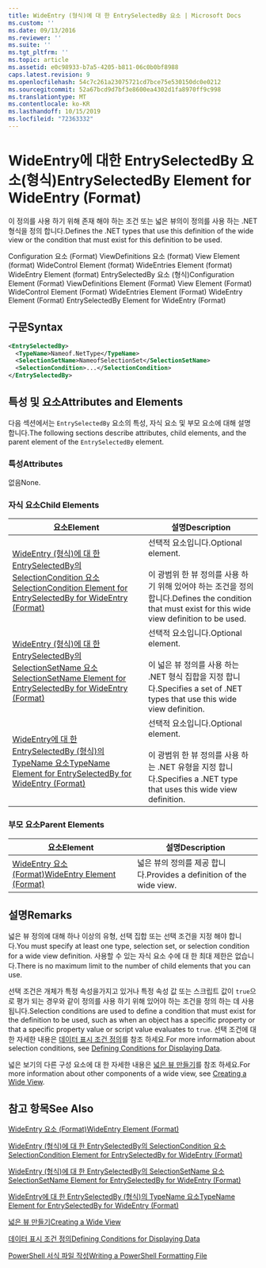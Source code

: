 ```yaml
---
title: WideEntry (형식)에 대 한 EntrySelectedBy 요소 | Microsoft Docs
ms.custom: ''
ms.date: 09/13/2016
ms.reviewer: ''
ms.suite: ''
ms.tgt_pltfrm: ''
ms.topic: article
ms.assetid: e0c98933-b7a5-4205-b811-06c0b0bf8988
caps.latest.revision: 9
ms.openlocfilehash: 54c7c261a23075721cd7bce75e530150dc0e0212
ms.sourcegitcommit: 52a67bcd9d7bf3e8600ea4302d1fa8970ff9c998
ms.translationtype: MT
ms.contentlocale: ko-KR
ms.lasthandoff: 10/15/2019
ms.locfileid: "72363332"
---
```

# <a name="entryselectedby-element-for-wideentry-format"></a><span data-ttu-id="fef47-102">WideEntry에 대한 EntrySelectedBy 요소(형식)</span><span class="sxs-lookup"><span data-stu-id="fef47-102">EntrySelectedBy Element for WideEntry (Format)</span></span>

<span data-ttu-id="fef47-103">이 정의를 사용 하기 위해 존재 해야 하는 조건 또는 넓은 뷰의이 정의를 사용 하는 .NET 형식을 정의 합니다.</span><span class="sxs-lookup"><span data-stu-id="fef47-103">Defines the .NET types that use this definition of the wide view or the condition that must exist for this definition to be used.</span></span>

<span data-ttu-id="fef47-104">Configuration 요소 (Format) ViewDefinitions 요소 (format) View Element (format) WideControl Element (format) WideEntries Element (format) WideEntry Element (format) EntrySelectedBy 요소 (형식)</span><span class="sxs-lookup"><span data-stu-id="fef47-104">Configuration Element (Format) ViewDefinitions Element (Format) View Element (Format) WideControl Element (Format) WideEntries Element (Format) WideEntry Element (Format) EntrySelectedBy Element for WideEntry (Format)</span></span>

## <a name="syntax"></a><span data-ttu-id="fef47-105">구문</span><span class="sxs-lookup"><span data-stu-id="fef47-105">Syntax</span></span>

```xml
<EntrySelectedBy>
  <TypeName>Nameof.NetType</TypeName>
  <SelectionSetName>NameofSelectionSet</SelectionSetName>
  <SelectionCondition>...</SelectionCondition>
</EntrySelectedBy>
```

## <a name="attributes-and-elements"></a><span data-ttu-id="fef47-106">특성 및 요소</span><span class="sxs-lookup"><span data-stu-id="fef47-106">Attributes and Elements</span></span>

<span data-ttu-id="fef47-107">다음 섹션에서는 `EntrySelectedBy` 요소의 특성, 자식 요소 및 부모 요소에 대해 설명 합니다.</span><span class="sxs-lookup"><span data-stu-id="fef47-107">The following sections describe attributes, child elements, and the parent element of the `EntrySelectedBy` element.</span></span>

### <a name="attributes"></a><span data-ttu-id="fef47-108">특성</span><span class="sxs-lookup"><span data-stu-id="fef47-108">Attributes</span></span>

<span data-ttu-id="fef47-109">없음</span><span class="sxs-lookup"><span data-stu-id="fef47-109">None.</span></span>

### <a name="child-elements"></a><span data-ttu-id="fef47-110">자식 요소</span><span class="sxs-lookup"><span data-stu-id="fef47-110">Child Elements</span></span>

|<span data-ttu-id="fef47-111">요소</span><span class="sxs-lookup"><span data-stu-id="fef47-111">Element</span></span>|<span data-ttu-id="fef47-112">설명</span><span class="sxs-lookup"><span data-stu-id="fef47-112">Description</span></span>|
|-------------|-----------------|
|[<span data-ttu-id="fef47-113">WideEntry (형식)에 대 한 EntrySelectedBy의 SelectionCondition 요소</span><span class="sxs-lookup"><span data-stu-id="fef47-113">SelectionCondition Element for EntrySelectedBy for WideEntry (Format)</span></span>](./selectioncondition-element-for-entryselectedby-for-widecontrol-format.md)|<span data-ttu-id="fef47-114">선택적 요소입니다.</span><span class="sxs-lookup"><span data-stu-id="fef47-114">Optional element.</span></span><br /><br /> <span data-ttu-id="fef47-115">이 광범위 한 뷰 정의를 사용 하기 위해 있어야 하는 조건을 정의 합니다.</span><span class="sxs-lookup"><span data-stu-id="fef47-115">Defines the condition that must exist for this wide view definition to be used.</span></span>|
|[<span data-ttu-id="fef47-116">WideEntry (형식)에 대 한 EntrySelectedBy의 SelectionSetName 요소</span><span class="sxs-lookup"><span data-stu-id="fef47-116">SelectionSetName Element for EntrySelectedBy for WideEntry (Format)</span></span>](./selectionsetname-element-for-entryselectedby-for-widecontrol-format.md)|<span data-ttu-id="fef47-117">선택적 요소입니다.</span><span class="sxs-lookup"><span data-stu-id="fef47-117">Optional element.</span></span><br /><br /> <span data-ttu-id="fef47-118">이 넓은 뷰 정의를 사용 하는 .NET 형식 집합을 지정 합니다.</span><span class="sxs-lookup"><span data-stu-id="fef47-118">Specifies a set of .NET types that use this wide view definition.</span></span>|
|[<span data-ttu-id="fef47-119">WideEntry에 대 한 EntrySelectedBy (형식)의 TypeName 요소</span><span class="sxs-lookup"><span data-stu-id="fef47-119">TypeName Element for EntrySelectedBy for WideEntry (Format)</span></span>](./typename-element-for-entryselectedby-for-wideentry-format.md)|<span data-ttu-id="fef47-120">선택적 요소입니다.</span><span class="sxs-lookup"><span data-stu-id="fef47-120">Optional element.</span></span><br /><br /> <span data-ttu-id="fef47-121">이 광범위 한 뷰 정의를 사용 하는 .NET 유형을 지정 합니다.</span><span class="sxs-lookup"><span data-stu-id="fef47-121">Specifies a .NET type that uses this wide view definition.</span></span>|

### <a name="parent-elements"></a><span data-ttu-id="fef47-122">부모 요소</span><span class="sxs-lookup"><span data-stu-id="fef47-122">Parent Elements</span></span>

|<span data-ttu-id="fef47-123">요소</span><span class="sxs-lookup"><span data-stu-id="fef47-123">Element</span></span>|<span data-ttu-id="fef47-124">설명</span><span class="sxs-lookup"><span data-stu-id="fef47-124">Description</span></span>|
|-------------|-----------------|
|[<span data-ttu-id="fef47-125">WideEntry 요소 (Format)</span><span class="sxs-lookup"><span data-stu-id="fef47-125">WideEntry Element (Format)</span></span>](./wideentry-element-for-widecontrol-format.md)|<span data-ttu-id="fef47-126">넓은 뷰의 정의를 제공 합니다.</span><span class="sxs-lookup"><span data-stu-id="fef47-126">Provides a definition of the wide view.</span></span>|

## <a name="remarks"></a><span data-ttu-id="fef47-127">설명</span><span class="sxs-lookup"><span data-stu-id="fef47-127">Remarks</span></span>

<span data-ttu-id="fef47-128">넓은 뷰 정의에 대해 하나 이상의 유형, 선택 집합 또는 선택 조건을 지정 해야 합니다.</span><span class="sxs-lookup"><span data-stu-id="fef47-128">You must specify at least one type, selection set, or selection condition for a wide view definition.</span></span> <span data-ttu-id="fef47-129">사용할 수 있는 자식 요소 수에 대 한 최대 제한은 없습니다.</span><span class="sxs-lookup"><span data-stu-id="fef47-129">There is no maximum limit to the number of child elements that you can use.</span></span>

<span data-ttu-id="fef47-130">선택 조건은 개체가 특정 속성을가지고 있거나 특정 속성 값 또는 스크립트 값이 `true`으로 평가 되는 경우와 같이 정의를 사용 하기 위해 있어야 하는 조건을 정의 하는 데 사용 됩니다.</span><span class="sxs-lookup"><span data-stu-id="fef47-130">Selection conditions are used to define a condition that must exist for the definition to be used, such as when an object has a specific property or that a specific property value or script value evaluates to `true`.</span></span> <span data-ttu-id="fef47-131">선택 조건에 대 한 자세한 내용은 [데이터 표시 조건 정의](./defining-conditions-for-displaying-data.md)를 참조 하세요.</span><span class="sxs-lookup"><span data-stu-id="fef47-131">For more information about selection conditions, see [Defining Conditions for Displaying Data](./defining-conditions-for-displaying-data.md).</span></span>

<span data-ttu-id="fef47-132">넓은 보기의 다른 구성 요소에 대 한 자세한 내용은 [넓은 뷰 만들기](./creating-a-wide-view.md)를 참조 하세요.</span><span class="sxs-lookup"><span data-stu-id="fef47-132">For more information about other components of a wide view, see [Creating a Wide View](./creating-a-wide-view.md).</span></span>

## <a name="see-also"></a><span data-ttu-id="fef47-133">참고 항목</span><span class="sxs-lookup"><span data-stu-id="fef47-133">See Also</span></span>

[<span data-ttu-id="fef47-134">WideEntry 요소 (Format)</span><span class="sxs-lookup"><span data-stu-id="fef47-134">WideEntry Element (Format)</span></span>](./wideentry-element-for-widecontrol-format.md)

[<span data-ttu-id="fef47-135">WideEntry (형식)에 대 한 EntrySelectedBy의 SelectionCondition 요소</span><span class="sxs-lookup"><span data-stu-id="fef47-135">SelectionCondition Element for EntrySelectedBy for WideEntry (Format)</span></span>](./selectioncondition-element-for-entryselectedby-for-widecontrol-format.md)

[<span data-ttu-id="fef47-136">WideEntry (형식)에 대 한 EntrySelectedBy의 SelectionSetName 요소</span><span class="sxs-lookup"><span data-stu-id="fef47-136">SelectionSetName Element for EntrySelectedBy for WideEntry (Format)</span></span>](./selectionsetname-element-for-entryselectedby-for-widecontrol-format.md)

[<span data-ttu-id="fef47-137">WideEntry에 대 한 EntrySelectedBy (형식)의 TypeName 요소</span><span class="sxs-lookup"><span data-stu-id="fef47-137">TypeName Element for EntrySelectedBy for WideEntry (Format)</span></span>](./typename-element-for-entryselectedby-for-wideentry-format.md)

[<span data-ttu-id="fef47-138">넓은 뷰 만들기</span><span class="sxs-lookup"><span data-stu-id="fef47-138">Creating a Wide View</span></span>](./creating-a-wide-view.md)

[<span data-ttu-id="fef47-139">데이터 표시 조건 정의</span><span class="sxs-lookup"><span data-stu-id="fef47-139">Defining Conditions for Displaying Data</span></span>](./defining-conditions-for-displaying-data.md)

[<span data-ttu-id="fef47-140">PowerShell 서식 파일 작성</span><span class="sxs-lookup"><span data-stu-id="fef47-140">Writing a PowerShell Formatting File</span></span>](./writing-a-powershell-formatting-file.md)
